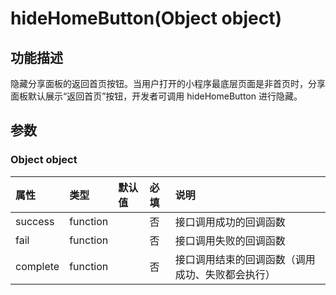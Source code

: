 # hideHomeButton(Object object)

## 功能描述


隐藏分享面板的返回首页按钮。当用户打开的小程序最底层页面是非首页时，分享面板默认展示“返回首页”按钮，开发者可调用 hideHomeButton 进行隐藏。

## 参数

### Object object

| 属性     | 类型     | 默认值 | 必填 | 说明                                             |
| :------- | :------- | :----- | :--- | :----------------------------------------------- |
| success  | function |        | 否   | 接口调用成功的回调函数                           |
| fail     | function |        | 否   | 接口调用失败的回调函数                           |
| complete | function |        | 否   | 接口调用结束的回调函数（调用成功、失败都会执行） |